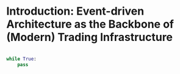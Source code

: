 # Introduction: Event-driven Architecture as the Backbone of (Modern) Trading Infrastructure

```python

while True:
    pass

```